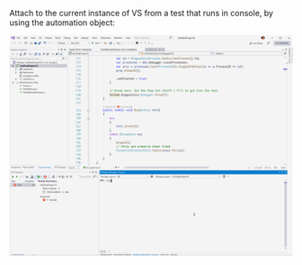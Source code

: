 
Attach to the current instance of VS from a test that runs in console, by using the automation object:

![](vs-debug.gif)